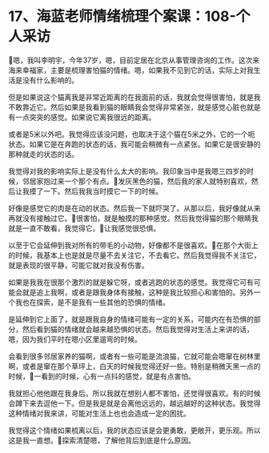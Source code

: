 # 17、海蓝老师情绪梳理个案课：108-个人采访

🎼嗯，我叫李明宇，今年37岁，嗯，目前定居在北京从事管理咨询的工作。这次来海来幸福家，主要是梳理害怕猫的情绪。嗯，如果我不见到它的话，实际上对我生活是没有什么影响的。

但是如果说这个猫离我是非常近距离的在我面前的话，我就会觉得很害怕，就是我不敢靠近它。然后如果是我看到猫的眼睛我会觉得非常紧张，就是感觉心脏也就是有一点突突的感觉。如果说它离我很远的距离。

或者是5米以外吧。我觉得应该没问题，也取决于这个猫在5米之外，它的一个呃状态。如果它是在奔跑的状态的话，我可能会稍微有一点紧张。如果它是很安静的那种就走的状态的话。

我觉得对我的影响实际上是没有什么太大的影响。我印象当中是我嗯三四岁的时候，邻居家抱过来一个那个有点。🎼发灰黑色的猫，然后我的家人就特别喜欢，然后让我摸了一下。然后我我当时摸它一下的时候。

好像是感觉它的肉是在动的状态。然后我一下就吓哭了。从那以后，我好像就从来再就没有接触过它。🎼很害怕，就是触摸的那种感觉。然后我觉得猫的那个眼睛我就是一直不敢看，我觉得它。🎼让我感觉很恐惧。

以至于它会延伸到我对所有的带毛的小动物，好像都不是很喜欢。🎼在那个大街上的时候，我基本上也是就是尽量不去关注它，不去看它。然后我觉得我不关注它，就是表现的很平静，可能它就对我没有伤害。

如果是我我在很那个激烈的就是躲它呀，或者逃跑的状态的感觉。我觉得它可有可能会就是追上我啊，或者是跟我身体有接触，这种是我比较担心和害怕的。另外一个我也在探索，是不是我有一些其他的恐惧的情绪。

是延伸到它上面了，就是跟我自身的情绪可能有一定的关系，可能内在有恐惧的部分，然后看到猫的情绪就会越来越恐惧的状态。然后我觉得对生活上来讲的话，嗯，因为我们平时在嗯小区里遛弯的时候。

会看到很多邻居家养的猫啊，或者有一些可能是流浪猫，它就可能会嗯窜在树林里啊，或者是窜在那个草坪上，白天的时候我觉得还好一些。特别是稍微天黑一点的时候，🎼一看到的时候，心有一点抖的感觉，就是有点害怕。

我就担心他他跟在我身后。所以我就在想别人都不害怕，还觉得很喜欢。有的时候会蹲下来去逗他一下。但是我是就是会离他远远的，越远越好的这种状态。我觉得这种情绪对我来讲，可能对生活上也也会造成一定的困扰。

我觉得这个情绪如果梳离以后，我的状态应该是会更勇敢，更敞开，更乐观。所以这是我一直想。🎼探索清楚嗯，了解他背后到底是什么原因。

